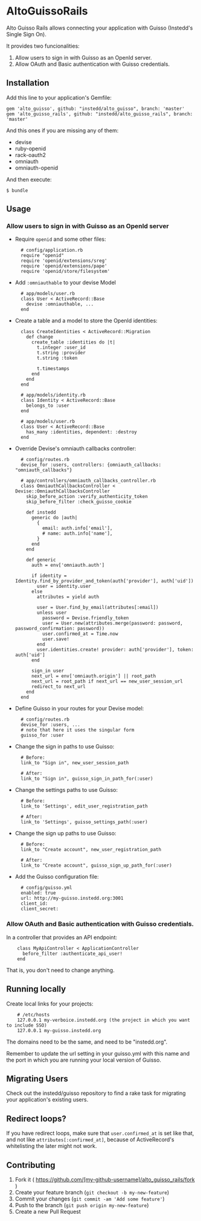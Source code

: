 # AltoGuissoRails

Alto Guisso Rails allows connecting your application with Guisso (Instedd's Single Sign On).

It provides two funcionalities:

1. Allow users to sign in with Guisso as an OpenId server.
2. Allow OAuth and Basic authentication with Guisso credentials.

## Installation

Add this line to your application's Gemfile:

    gem 'alto_guisso', github: "instedd/alto_guisso", branch: 'master'
    gem 'alto_guisso_rails', github: "instedd/alto_guisso_rails", branch: 'master'

And this ones if you are missing any of them:

* devise
* ruby-openid
* rack-oauth2
* omniauth
* omniauth-openid

And then execute:

    $ bundle

## Usage

### Allow users to sign in with Guisso as an OpenId server

* Require `openid` and some other files:

        # config/application.rb
        require "openid"
        require 'openid/extensions/sreg'
        require 'openid/extensions/pape'
        require 'openid/store/filesystem'

* Add `:omniauthable` to your devise Model

        # app/models/user.rb
        class User < ActiveRecord::Base
          devise :omniauthable, ...
        end

* Create a table and a model to store the OpenId identities:

        class CreateIdentities < ActiveRecord::Migration
          def change
            create_table :identities do |t|
              t.integer :user_id
              t.string :provider
              t.string :token

              t.timestamps
            end
          end
        end

        # app/models/identity.rb
        class Identity < ActiveRecord::Base
          belongs_to :user
        end

        # app/models/user.rb
        class User < ActiveRecord::Base
          has_many :identities, dependent: :destroy
        end

* Override Devise's omniauth callbacks controller:

        # config/routes.rb
        devise_for :users, controllers: {omniauth_callbacks: "omniauth_callbacks"}

        # app/controllers/omniauth_callbacks_controller.rb
        class OmniauthCallbacksController < Devise::OmniauthCallbacksController
          skip_before_action :verify_authenticity_token
          skip_before_filter :check_guisso_cookie

          def instedd
            generic do |auth|
              {
                email: auth.info['email'],
                # name: auth.info['name'],
              }
            end
          end

          def generic
            auth = env['omniauth.auth']

            if identity = Identity.find_by_provider_and_token(auth['provider'], auth['uid'])
              user = identity.user
            else
              attributes = yield auth

              user = User.find_by_email(attributes[:email])
              unless user
                password = Devise.friendly_token
                user = User.new(attributes.merge(password: password, password_confirmation: password))
                user.confirmed_at = Time.now
                user.save!
              end
              user.identities.create! provider: auth['provider'], token: auth['uid']
            end

            sign_in user
            next_url = env['omniauth.origin'] || root_path
            next_url = root_path if next_url == new_user_session_url
            redirect_to next_url
          end
        end

* Define Guisso in your routes for your Devise model:

        # config/routes.rb
        devise_for :users, ...
        # note that here it uses the singular form
        guisso_for :user

* Change the sign in paths to use Guisso:

        # Before:
        link_to "Sign in", new_user_session_path

        # After:
        link_to "Sign in", guisso_sign_in_path_for(:user)

* Change the settings paths to use Guisso:

        # Before:
        link_to 'Settings', edit_user_registration_path

        # After:
        link_to 'Settings', guisso_settings_path(:user)

* Change the sign up paths to use Guisso:

        # Before:
        link_to "Create account", new_user_registration_path

        # After:
        link_to "Create account", guisso_sign_up_path_for(:user)

* Add the Guisso configuration file:

        # config/guisso.yml
        enabled: true
        url: http://my-guisso.instedd.org:3001
        client_id:
        client_secret:


### Allow OAuth and Basic authentication with Guisso credentials.

In a controller that provides an API endpoint:

        class MyApiController < ApplicationController
          before_filter :authenticate_api_user!
        end

That is, you don't need to change anything.


## Running locally

Create local links for your projects:

        # /etc/hosts
        127.0.0.1 my-verboice.instedd.org (the project in which you want to include SSO)
        127.0.0.1 my-guisso.instedd.org

The domains need to be the same, and need to be "instedd.org".

Remember to update the url setting in your guisso.yml with this name and the port in which you are running your local version of Guisso.

## Migrating Users

Check out the instedd/guisso repository to find a rake task for migrating your application's existing users.

## Redirect loops?

If you have redirect loops, make sure that `user.confirmed_at` is set like that, and not like `attributes[:confirmed_at]`, because of ActiveRecord's whitelisting the later might not work.

## Contributing

1. Fork it ( https://github.com/[my-github-username]/alto_guisso_rails/fork )
2. Create your feature branch (`git checkout -b my-new-feature`)
3. Commit your changes (`git commit -am 'Add some feature'`)
4. Push to the branch (`git push origin my-new-feature`)
5. Create a new Pull Request
